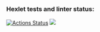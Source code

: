 ### Hexlet tests and linter status:
[![Actions Status](https://github.com/gerakiera/java-project-61/actions/workflows/hexlet-check.yml/badge.svg)](https://github.com/gerakiera/java-project-61/actions)
<a href="https://codeclimate.com/github/gerakiera/java-project-61/maintainability"><img src="https://api.codeclimate.com/v1/badges/224f6d97afebcfe8c5ad/maintainability" /></a>
<script async id="asciicast-DFdkuoHGVn3keeyJowtZZgh9E" src="https://asciinema.org/a/DFdkuoHGVn3keeyJowtZZgh9E.js"></script>
